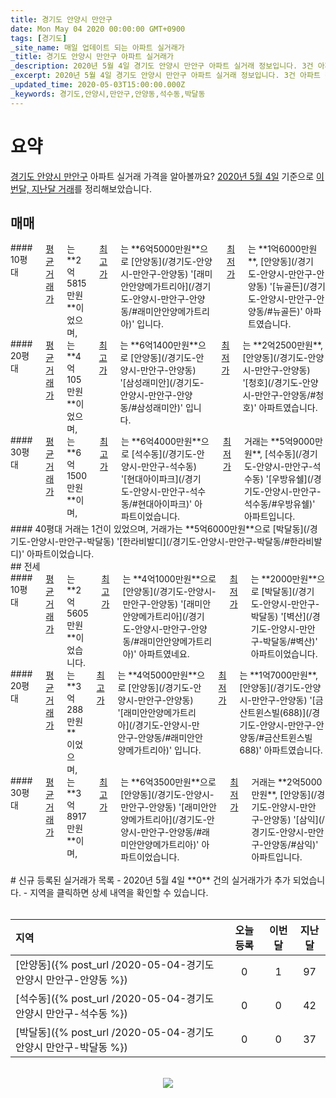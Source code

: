 ```yaml
---
title: 경기도 안양시 만안구
date: Mon May 04 2020 00:00:00 GMT+0900
tags: [경기도]
_site_name: 매일 업데이트 되는 아파트 실거래가
_title: 경기도 안양시 만안구 아파트 실거래가
_description: 2020년 5월 4일 경기도 안양시 만안구 아파트 실거래 정보입니다. 3건 아파트 정보가 있습니다.
_excerpt: 2020년 5월 4일 경기도 안양시 만안구 아파트 실거래 정보입니다. 3건 아파트 정보가 있습니다.
_updated_time: 2020-05-03T15:00:00.000Z
_keywords: 경기도,안양시,만안구,안양동,석수동,박달동
---
```



# 요약
<ins>경기도 안양시 만안구</ins> 아파트 실거래 가격을 알아볼까요? <ins>2020년 5월 4일</ins> 기준으로 <ins>이번달, 지난달 거래</ins>를 정리해보았습니다.

## 매매
<div class="container">
<div class="six columns" markdown="1">
#### 10평대
<ins>평균 거래가</ins>는 **2억5815만원**이었으며, <ins>최고가</ins>는 **6억5000만원**으로 [안양동](/경기도-안양시-만안구-안양동) '[래미안안양메가트리아](/경기도-안양시-만안구-안양동/#래미안안양메가트리아)' 입니다. <ins>최저가</ins>는 **1억6000만원**, [안양동](/경기도-안양시-만안구-안양동) '[뉴골든](/경기도-안양시-만안구-안양동/#뉴골든)' 아파트였습니다.
</div>
<div class="six columns" markdown="1">
#### 20평대
<ins>평균 거래가</ins>는 **4억105만원**이었으며, <ins>최고가</ins>는 **6억1400만원**으로 [안양동](/경기도-안양시-만안구-안양동) '[삼성래미안](/경기도-안양시-만안구-안양동/#삼성래미안)' 입니다. <ins>최저가</ins>는 **2억2500만원**, [안양동](/경기도-안양시-만안구-안양동) '[청호](/경기도-안양시-만안구-안양동/#청호)' 아파트였습니다.
</div>
</div>
<div class="container">
<div class="six columns" markdown="1">
#### 30평대
<ins>평균 거래가</ins>는 **6억1500만원**이며, <ins>최고가</ins>는 **6억4000만원**으로 [석수동](/경기도-안양시-만안구-석수동) '[현대아이파크](/경기도-안양시-만안구-석수동/#현대아이파크)' 아파트이었습니다. <ins>최저가</ins> 거래는 **5억9000만원**, [석수동](/경기도-안양시-만안구-석수동) '[우방유쉘](/경기도-안양시-만안구-석수동/#우방유쉘)' 아파트입니다.
</div>
<div class="six columns" markdown="1">
#### 40평대
거래는 1건이 있었으며, 거래가는 **5억6000만원**으로 [박달동](/경기도-안양시-만안구-박달동) '[한라비발디](/경기도-안양시-만안구-박달동/#한라비발디)' 아파트이었습니다.
</div>
</div>
## 전세
<div class="container">
<div class="six columns" markdown="1">
#### 10평대
<ins>평균 거래가</ins>는 **2억5605만원**이었습니다. <ins>최고가</ins>는 **4억1000만원**으로 [안양동](/경기도-안양시-만안구-안양동) '[래미안안양메가트리아](/경기도-안양시-만안구-안양동/#래미안안양메가트리아)' 아파트였네요. <ins>최저가</ins>는 **2000만원**으로 [박달동](/경기도-안양시-만안구-박달동) '[벽산](/경기도-안양시-만안구-박달동/#벽산)' 아파트이었습니다.
</div>
<div class="six columns" markdown="1">
#### 20평대
<ins>평균 거래가</ins>는 **3억288만원**이었으며, <ins>최고가</ins>는 **4억5000만원**으로 [안양동](/경기도-안양시-만안구-안양동) '[래미안안양메가트리아](/경기도-안양시-만안구-안양동/#래미안안양메가트리아)' 입니다. <ins>최저가</ins>는 **1억7000만원**, [안양동](/경기도-안양시-만안구-안양동) '[금산트윈스빌(688)](/경기도-안양시-만안구-안양동/#금산트윈스빌688)' 아파트였습니다.
</div>
</div>
<div class="container">
<div class="twelve columns" markdown="1">
#### 30평대
<ins>평균 거래가</ins>는 **3억8917만원**이며, <ins>최고가</ins>는 **6억3500만원**으로 [안양동](/경기도-안양시-만안구-안양동) '[래미안안양메가트리아](/경기도-안양시-만안구-안양동/#래미안안양메가트리아)' 아파트이었습니다. <ins>최저가</ins> 거래는 **2억5000만원**, [안양동](/경기도-안양시-만안구-안양동) '[삼익](/경기도-안양시-만안구-안양동/#삼익)' 아파트입니다.
</div>
</div>


<br>
# 신규 등록된 실거래가 목록
- 2020년 5월 4일 **0** 건의 실거래가가 추가 되었습니다.
- 지역을 클릭하면 상세 내역을 확인할 수 있습니다.
<br><br>

| 지역 | 오늘 등록 | 이번달 | 지난달 |
|:---|:---:|:---:|:---:|
| [안양동]({% post_url /2020-05-04-경기도 안양시 만안구-안양동 %}) | 0 | 1 | 97|
| [석수동]({% post_url /2020-05-04-경기도 안양시 만안구-석수동 %}) | 0 | 0 | 42|
| [박달동]({% post_url /2020-05-04-경기도 안양시 만안구-박달동 %}) | 0 | 0 | 37|

<p align="center"><br><img src="https://via.placeholder.com/700x120"><br></p>
